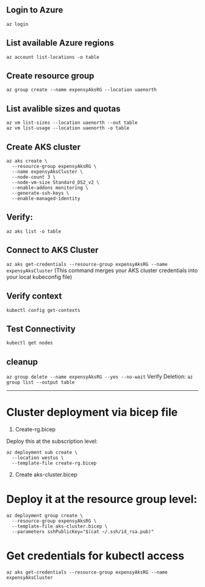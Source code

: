 ## Login to Azure
```az login```

## List available Azure regions
```az account list-locations -o table```

## Create resource group
```az group create --name expensyAksRG --location uaenorth```

## List avalible sizes and quotas
```
az vm list-sizes --location uaenorth --out table
az vm list-usage --location uaenorth -o table
```

## Create AKS cluster
```
az aks create \
  --resource-group expensyAksRG \
  --name expensyAksCluster \
  --node-count 3 \
  --node-vm-size Standard_DS2_v2 \
  --enable-addons monitoring \
  --generate-ssh-keys \
  --enable-managed-identity
```
## Verify:
```az aks list -o table```

## Connect to AKS Cluster
```az aks get-credentials --resource-group expensyAksRG --name expensyAksCluster``` 
(This command merges your AKS cluster credentials into your local kubeconfig file)

## Verify context
```kubectl config get-contexts```

## Test Connectivity
```kubectl get nodes```

## cleanup
```az group delete --name expensyAksRG --yes --no-wait```
Verify Deletion:
```az group list --output table```

---
# Cluster deployment via bicep file 
1. Create-rg.bicep

Deploy this at the subscription level:
```
az deployment sub create \
  --location westus \
  --template-file create-rg.bicep
```

2. Create aks-cluster.bicep

# Deploy it at the resource group level:
```
az deployment group create \
  --resource-group expensyAksRG \
  --template-file aks-cluster.bicep \
  --parameters sshPublicKey="$(cat ~/.ssh/id_rsa.pub)"
```

# Get credentials for kubectl access
```az aks get-credentials --resource-group expensyAksRG --name expensyAksCluster ```
